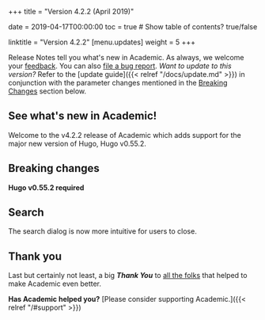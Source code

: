 +++
title = "Version 4.2.2 (April 2019)"

date = 2019-04-17T00:00:00
toc = true  # Show table of contents? true/false

linktitle = "Version 4.2.2"
[menu.updates]
  weight = 5
+++

Release Notes tell you what's new in Academic. As always, we welcome your [feedback](https://github.com/gcushen/hugo-academic/issues). You can also [file a bug report](https://github.com/gcushen/hugo-academic/issues). *Want to update to this version?* Refer to the [update guide]({{< relref "/docs/update.md" >}}) in conjunction with the parameter changes mentioned in the [Breaking Changes](#breaking-changes) section below.

## See what's new in Academic!

Welcome to the v4.2.2 release of Academic which adds support for the major new version of Hugo, Hugo v0.55.2.

## Breaking changes

**Hugo v0.55.2 required**

## Search

The search dialog is now more intuitive for users to close.

## Thank you

Last but certainly not least, a big **_Thank You_** to [all the folks](https://github.com/gcushen/hugo-academic/graphs/contributors) that helped to make Academic even better.

**Has Academic helped you?** [Please consider supporting Academic.]({{< relref "/#support" >}})
